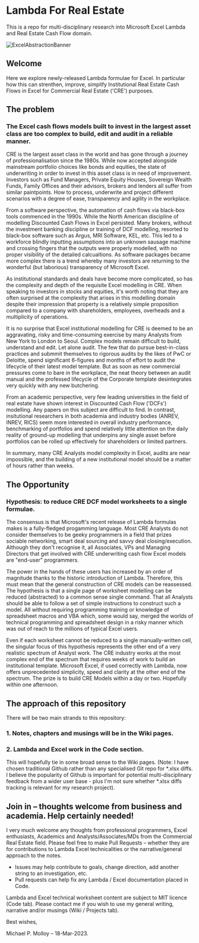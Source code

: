 # Lambda For Real Estate
This is a repo for multi-disciplinary research into Microsoft Excel Lambda and Real Estate Cash Flow domain.

![ExcelAbstractionBanner](https://user-images.githubusercontent.com/6385058/226100282-2cd67eef-2942-4cee-918f-21520380bec9.png)

## Welcome
Here we explore newly-released Lambda formulae for Excel. In particular how this can strenthen, improve, simplify Institutional Real Estate Cash Flows in Excel for Commercial Real Estate ('CRE') purposes.

## The problem

### The Excel cash flows models built to invest in the largest asset class are too complex to build, edit and audit in a reliable manner.

CRE is the largest asset class in the world and has gone through a journey of professionalisation since the 1980s.  While now accepted alongside mainstream portfolio choices like bonds and equities, the state of underwriting in order to invest in this asset class is in need of improvement.  Investors such as Fund Managers, Private Equity Houses, Sovereign Wealth Funds, Family Offices and their advisors, brokers and lenders all suffer from similar paintpoints.  How to process, underwrite and project different scenarios with a degree of ease, transparency and agility in the workplace.

From a software perspective, the automation of cash flows via black-box tools commenced in the 1990s. While the North American discipline of modelling Discounted Cash Flows in Excel persisted. Many brokers, without the investment banking discipline or training of DCF modelling, resorted to black-box software such as Argus, MRI Software, KEL, etc. This led to a workforce blindly inputting assumptions into an unknown sausage machine and crossing fingers that the outputs were properly modelled, with no proper visibility of the detailed calcualtions. As software packages became more complex there is a trend whereby many investors are returning to the wonderful (but laborious) transparency of Microsoft Excel.

As institutional standards and deals have become more complicated, so has the complexity and depth of the requisite Excel modelling in CRE. When speaking to investors in stocks and equities, it's worth noting that they are often surprised at the complexity that arises in this modelling domain despite their impression that property is a relatively simple proposition compared to a company with shareholders, employees, overheads and a multiplicity of operations.

It is no surprise that Excel institutional modelling for CRE is deemed to be an aggravating, risky and time-consuming exercise by many Analysts from New York to London to Seoul. Complex models remain difficult to build, understand and edit. Let alone audit. The few that do pursue best-in-class practices and submmit themselves to rigorous audits by the likes of PwC or Deloitte, spend significant 6-figures and months of effort to audit the lifecycle of their latest model template. But as soon as new commercial pressures come to bare in the workplace, the neat theory between an audit manual and the professed lifecycle of the Corporate template desintegrates very quickly with any new butchering.

From an academic perspective, very few leading universities in the field of real estate have shown interest in Discounted Cash Flow ('DCFs') modelling. Any papers on this subject are difficult to find. In contrast, insitutional researchers in both academia and industry bodies (ANREV, INREV, RICS) seem more interested in overall industry performance, benchmarking of portfolios and spend relatively little attention on the daily reality of ground-up modelling that underpins any single asset before portfolios can be rolled up effectively for shareholders  or limited partners.

In summary, many CRE Analysts model complexity in Excel, audits are near impossible, and the building of a new institutional model should be a matter of hours rather than weeks.

## The Opportunity

### Hypothesis: to reduce CRE DCF model worksheets to a single formulae.

The consensus is that Microsoft's recent release of Lambda formulas makes is a fully-fledged progamming language. Most CRE Analysts do not consider themselves to be geeky programmers in a field that prizes sociable networking, smart deal sourcing and savvy deal closing/execution. Although they don't recognise it, all Associates, VPs and Managing Directors that get involved with CRE underwriting cash flow Excel models are "end-user" programmers.

The power in the hands of these users has increased by an order of magnitude thanks to the historic introduction of Lambda. Therefore, this must mean that the general construction of CRE models can be reassessed. The hypothesis is that a single page of worksheet modelling can be reduced (abstracted) to a common sense single command. That all Analysts should be able to follow a set of simple instructions to construct such a model. All without requiring programming training or knowledge of spreadsheet macros and VBA which, some would say, merged the worlds of technical programming and spreadsheet design in a risky manner which was out of reach to the millions of typical Excel users.

Even if each worksheet cannot be reduced to a single manually-written cell, the singular focus of this hypothesis represents the other end of a very realistic spectrum of Analyst work. The CRE industry works at the most complex end of the spectrum that requires weeks of work to build an institutional template. Microsoft Excel, if used correctly with Lambda, now offers unprecedented simplicity, speed and clarity at the other end of the spectrum. The prize is to build CRE Models within a day or two. Hopefully within one afternoon.

## The approach of this repository

There will be two main strands to this repository:

### 1. Notes, chapters and musings will be in the Wiki pages.

### 2. Lambda and Excel work in the Code section.
This will hopefully tie in some broad sense to the Wiki pages. (Note: I have chosen traditional Github rather than any specialised Git repo for *.xlsx diffs.  I believe the popularity of Github is important for potential multi-disciplinary feedback from a wider user base - plus I'm not sure whether *.xlsx diffs tracking is relevant for my research project).


## Join in – thoughts welcome from business and academia. Help certainly needed!
I very much welcome any thoughts from professional programmers, Excel enthusiasts, Academics and Analysts/Associates/MDs from the Commercial Real Estate field. Please feel free to make Pull Requests – whether they are for contributions to Lambda Excel technicalities or the narrative/general approach to the notes.
- Issues may help contribute to goals, change direction, add another string to an investigation, etc.
- Pull requests can help fix any Lambda / Excel documentation placed in Code.

Lambda and Excel technical worksheet content are subject to MIT licence (Code tab).  Please contact me if you wish to use my general writing, narrative and/or musings (Wiki / Projects tab).

Best wishes,

Michael P. Molloy – 18-Mar-2023.
